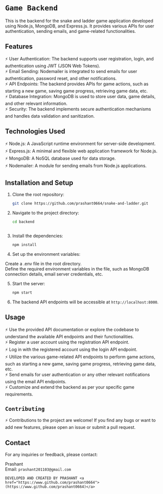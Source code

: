 # `Game Backend`

This is the backend for the snake and ladder game application developed using Node.js, MongoDB, and Express.js. It provides various APIs for user authentication, sending emails, and game-related functionalities.

## Features

⚡  User Authentication: The backend supports user registration, login, and authentication using JWT (JSON Web Tokens). <br/>
⚡  Email Sending: Nodemailer is integrated to send emails for user authentication, password reset, and other notifications. <br/>
⚡  API Endpoints: The backend provides APIs for game actions, such as starting a new game, saving game progress, retrieving game data, etc. <br/>
⚡  Database Integration: MongoDB is used to store user data, game details, and other relevant information. <br/>
⚡  Security: The backend implements secure authentication mechanisms and handles data validation and sanitization. <br/>

## Technologies Used

⚡  Node.js: A JavaScript runtime environment for server-side development. <br/>
⚡  Express.js: A minimal and flexible web application framework for Node.js. <br/>
⚡  MongoDB: A NoSQL database used for data storage. <br/>
⚡  Nodemailer: A module for sending emails from Node.js applications. <br/>

## Installation and Setup

1. Clone the root repository:

   ```bash
   git clone https://github.com/prashant0664/snake-and-ladder.git

2. Navigate to the project directory:

    ```bash
    cd backend
  
3. Install the dependencies:

    ```bash
    npm install

4. Set up the environment variables:

Create a .env file in the root directory.  <br/>
Define the required environment variables in the file, such as MongoDB connection details, email server credentials, etc.

5. Start the server:

    ```bash
    npm start

6. The backend API endpoints will be accessible at `http://localhost:8000`.

## Usage
⚡ Use the provided API documentation or explore the codebase to understand the available API endpoints and their functionalities. <br/>
⚡ Register a user account using the registration API endpoint. <br/>
⚡ Log in with the registered account using the login API endpoint. <br/>
⚡ Utilize the various game-related API endpoints to perform game actions, such as starting a new game, saving game progress, retrieving game data, etc. <br/>
⚡ Send emails for user authentication or any other relevant notifications using the email API endpoints. <br/>
⚡ Customize and extend the backend as per your specific game requirements. <br/>

## `Contributing`
⚡ Contributions to the project are welcome! If you find any bugs or want to add new features, please open an issue or submit a pull request.

## Contact
For any inquiries or feedback, please contact:

Prashant <br/>
Email: `prashant201103@gmail.com` <br/>

`DEVELOPED AND CREATED BY PRASHANT <a href="https://www.github.com/prashant0664">(https://www.github.com/prashant0664)</a> `


